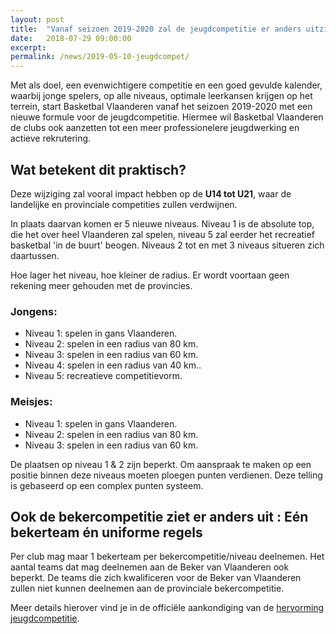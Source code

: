 ```yaml
---
layout: post
title:  "Vanaf seizoen 2019-2020 zal de jeugdcompetitie er anders uitzien"
date:   2018-07-29 09:00:00
excerpt: 
permalink: /news/2019-05-10-jeugdcompet/
---
```


Met als doel, een evenwichtigere competitie en een goed gevulde kalender, waarbij  jonge spelers, op alle niveaus, optimale leerkansen krijgen op het terrein, start Basketbal Vlaanderen vanaf het seizoen 2019-2020 met een nieuwe formule voor de jeugdcompetitie. Hiermee  wil Basketbal Vlaanderen de clubs ook aanzetten tot een meer professionelere jeugdwerking en actieve rekrutering.

## Wat betekent dit praktisch?

Deze wijziging zal vooral impact hebben op de __U14 tot U21__, waar de landelijke en provinciale competities zullen verdwijnen. 

In plaats daarvan komen er 5 nieuwe niveaus. Niveau 1 is de absolute top, die het over heel Vlaanderen zal spelen, niveau 5 zal eerder het recreatief basketbal 'in de buurt' beogen. Niveaus 2 tot en met 3 niveaus situeren zich daartussen. 

Hoe lager het niveau, hoe kleiner de radius. Er wordt voortaan geen rekening meer gehouden met de provincies.

### Jongens:
  * Niveau 1: spelen in gans Vlaanderen.
  * Niveau 2: spelen in een radius van 80 km.
  * Niveau 3: spelen in een radius van 60 km.
  * Niveau 4: spelen in een radius van 40 km..
  * Niveau 5: recreatieve competitievorm.

### Meisjes:
  * Niveau 1: spelen in gans Vlaanderen.
  * Niveau 2: spelen in een radius van 80 km.
  * Niveau 3: spelen in een radius van 60 km.

De plaatsen op niveau 1 & 2 zijn beperkt. Om aanspraak te maken op een positie binnen deze niveaus moeten ploegen punten verdienen. Deze telling is gebaseerd op een complex punten systeem.

## Ook de bekercompetitie ziet er anders uit : Eén bekerteam én uniforme regels

Per club mag maar 1 bekerteam per bekercompetitie/niveau deelnemen.
Het aantal teams dat mag deelnemen aan de Beker van Vlaanderen ook beperkt. 
De teams die zich kwalificeren voor de Beker van Vlaanderen zullen niet kunnen deelnemen aan de provinciale bekercompetitie.

Meer details hierover vind je in de officiële aankondiging van de [hervorming jeugdcompetitie](https://www.basketbal.vlaanderen/blog-meer/detail/de-hervorming-van-de-jeugdcompetitie-uitgelegd).
